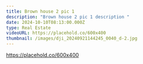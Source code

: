 ```yaml
---
title: Brown house 2 pic 1
description: "Brown house 2 pic 1 description "
date: 2024-10-10T08:13:00.000Z
type: Real Estate
videoURL: https://placehold.co/600x400
thumbnail: /images/dji_20240921144245_0040_d-2.jpg
---
```

https://placehold.co/600x400
